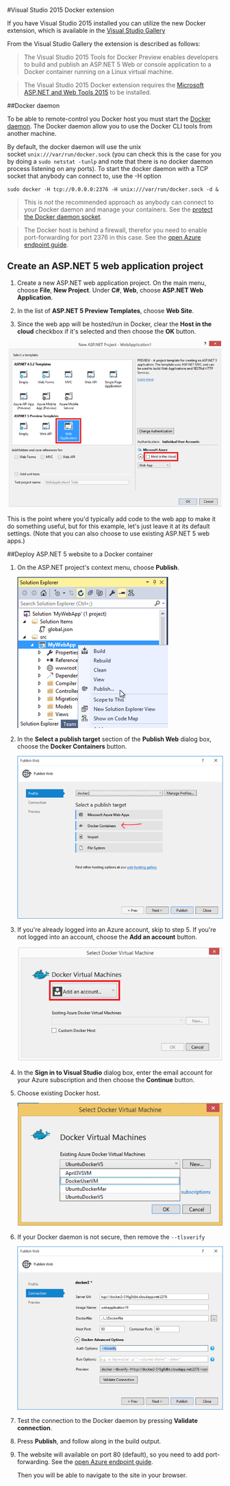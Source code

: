 #Visual Studio 2015 Docker extension

If you have Visual Studio 2015 installed you can utilize the new Docker extension, which is available in the [Visual Studio Gallery](https://visualstudiogallery.msdn.microsoft.com/0f5b2caa-ea00-41c8-b8a2-058c7da0b3e4)

From the Visual Studio Gallery the extension is described as follows: 
>The Visual Studio 2015 Tools for Docker Preview enables developers to build and publish an ASP.NET 5 Web or console application to a Docker container running on a Linux virtual machine.

>The Visual Studio 2015 Docker extension requires the [Microsoft ASP.NET and Web Tools 2015](https://www.microsoft.com/en-us/download/details.aspx?id=49442) to be installed.

##Docker daemon

To be able to remote-control you Docker host you must start the [Docker daemon](http://docs.docker.com/engine/articles/configuring/).
The Docker daemon allow you to use the Docker CLI tools from another machine.

By default, the docker daemon will use the unix socket `unix:///var/run/docker.sock` (you can check this is the case for you by doing a `sudo netstat -tunlp` and note that there is no docker daemon process listening on any ports). 
To start the docker daemon with a TCP socket that anybody can connect to, use the -H option
```
sudo docker -H tcp://0.0.0.0:2376 -H unix:///var/run/docker.sock -d &
```
>This is *not* the recommended approach as anybody can connect to your Docker daemon and manage your containers. See the [protect the Docker daemon socket](http://docs.docker.com/engine/articles/https/). 

>The Docker host is behind a firewall, therefor you need to enable port-forwarding for port 2376 in this case. See the [open Azure endpoint guide](../Exercise01/OpenAzureEndpoint/README.md).

## Create an ASP.NET 5 web application project
1. Create a new ASP.NET web application project. On the main menu, choose **File**, **New Project**. Under **C#**, **Web**, choose **ASP.NET Web Application**.

1. In the list of **ASP.NET 5 Preview Templates**, choose **Web Site**.

1. Since the web app will be hosted/run in Docker, clear the **Host in the cloud** checkbox if it's selected and then choose the **OK** button.

  ![](CreateAspNet5WebApp.png)

  This is the point where you'd typically add code to the web app to make it do something useful, but for this example, let's just leave it at its default settings. (Note that you can also choose to use existing ASP.NET 5 web apps.)

##Deploy ASP.NET 5 website to a Docker container

1. On the ASP.NET project's context menu, choose **Publish**.

	![](PublishMenu.png)

2. In the **Select a publish target** section of the **Publish Web** dialog box, choose the **Docker Containers** button.

	![](TargetDockerContainer.png)

3. If you're already logged into an Azure account, skip to step 5. If you're not logged into an account, choose the **Add an account** button.

	![](AddAzureAccount.png)

4. In the **Sign in to Visual Studio** dialog box, enter the email account for your Azure subscription and then choose the **Continue** button.

5. Choose existing Docker host.

	![](ChooseExistingVM.png)

6. If your Docker daemon is not secure, then remove the `--tlsverify`

	![](RemoveAuthOptions.png) 

7. Test the connection to the Docker daemon by pressing **Validate connection**.

8. Press **Publish**, and follow along in the build output.

9. The website will available on port 80 (default), so you need to add port-forwarding. See the [open Azure endpoint guide](../Exercise01/OpenAzureEndpoint/README.md).

	Then you will be able to navigate to the site in your browser.
